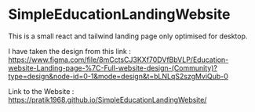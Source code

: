 # SimpleEducationLandingWebsite
This is a small react and tailwind landing page only optimised for desktop.

I have taken the design  from this link : https://www.figma.com/file/8mCctsCJ3KXf70DVfBbVLP/Education-website-Landing-page-%7C-Full-website-design-(Community)?type=design&node-id=0-1&mode=design&t=bLNLqS2szgMviQub-0

Link to the  Website : https://pratik1968.github.io/SimpleEducationLandingWebsite/
